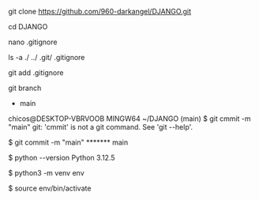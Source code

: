 git clone https://github.com/960-darkangel/DJANGO.git

cd DJANGO

nano .gitignore

ls -a
./  ../  .git/  .gitignore

git add .gitignore

git branch
* main

chicos@DESKTOP-VBRVOOB MINGW64 ~/DJANGO (main)
$ git cmmit -m "main"
git: 'cmmit' is not a git command. See 'git --help'.

$ git commit -m "main"
******* main

$ python --version
Python 3.12.5

$ python3 -m venv env

$ source env/bin/activate

